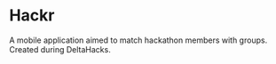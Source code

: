 # Hackr
A mobile application aimed to match hackathon members with groups. Created during DeltaHacks.
